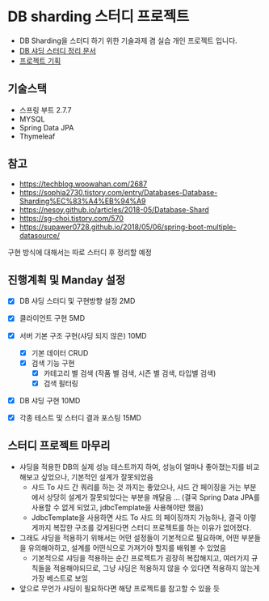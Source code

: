 # DB sharding 스터디 프로젝트

- DB Sharding을 스터디 하기 위한 기술과제 겸 실습 개인 프로젝트 입니다.
- [DB 샤딩 스터디 정리 문서](./Study.md)
- [프로젝트 기획](./Project.md)

## 기술스택
- 스프링 부트 2.7.7
- MYSQL
- Spring Data JPA
- Thymeleaf

## 참고
- https://techblog.woowahan.com/2687
- https://sophia2730.tistory.com/entry/Databases-Database-Sharding%EC%83%A4%EB%94%A9
- https://nesoy.github.io/articles/2018-05/Database-Shard
- https://sg-choi.tistory.com/570
- https://supawer0728.github.io/2018/05/06/spring-boot-multiple-datasource/

구현 방식에 대해서는 따로 스터디 후 정리할 예정

## 진행계획 및 Manday 설정
- [x] DB 샤딩 스터디 및 구현방향 설정 2MD
- [x] 클라이언트 구현 5MD
- [x] 서버 기본 구조 구현(샤딩 되지 않은) 10MD
    - [x] 기본 데이터 CRUD
    - [x] 검색 기능 구현
        - [x] 카테고리 별 검색 (작품 별 검색, 시즌 별 검색, 타입별 검색)
        - [x] 검색 필터링
- [x] DB 샤딩 구현 10MD
- [x] 각종 테스트 및 스터디 결과 포스팅 15MD



## 스터디 프로젝트 마무리

- 샤딩을 적용한 DB의 실제 성능 테스트까지 하여, 성능이 얼마나 좋아졌는지를 비교해보고 싶었으나, 기본적인 설계가 잘못되었음
  - 샤드 To 샤드 간 쿼리를 하는 것 까지는 좋았으나, 샤드 간 페이징을 거는 부분에서 상당히 설계가 잘못되었다는 부분을 깨달음 ... (결국 Spring Data JPA를 사용할 수 없게 되었고, jdbcTemplate을 사용해야만 했음)
  - JdbcTemplate을 사용하면 샤드 To 샤드 의 페이징까지 가능하나, 결국 이렇게까지 복잡한 구조를 갖게된다면 스터디 프로젝트를 하는 이유가 없어졌다.
- 그래도 샤딩을 적용하기 위해서는 어떤 설정들이 기본적으로 필요하며, 어떤 부분들을 유의해야하고, 설계를 어떤식으로 가져가야 할지를 배워볼 수 있었음
  - 기본적으로 샤딩을 적용하는 순간 프로젝트가 굉장히 복잡해지고, 여러가지 규칙들을 적용해야되므로, 그냥 샤딩은 적용하지 않을 수 있다면 적용하지 않는게 가장 베스트로 보임
- 앞으로 무언가 샤딩이 필요하다면 해당 프로젝트를 참고할 수 있을 듯